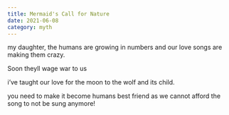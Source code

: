 ```yaml
---
title: Mermaid's Call for Nature
date: 2021-06-08
category: myth
---
```


my daughter, the humans are growing in numbers and our love songs are making them crazy.

Soon theyll wage war to us

i’ve taught our love for the moon to the wolf and its child. 

you need to make it become humans best friend as we cannot afford the song to not be sung anymore!